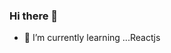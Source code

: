 ### Hi there 👋
- 🌱 I’m currently learning ...Reactjs
<object data="https://cdn.pixabay.com/photo/2016/08/16/10/18/dragon-1597583_960_720.png" type="image/svg+xml"></object>

<!--
**ryuk-jayant/ryuk-jayant** is a ✨ _special_ ✨ repository because its `README.md` (this file) appears on your GitHub profile.

Here are some ideas to get you started:

- 🔭 I’m currently working on ...
- 🌱 I’m currently learning ...
- 👯 I’m looking to collaborate on ...
- 🤔 I’m looking for help with ...
- 💬 Ask me about ...
- 📫 How to reach me: ...
- 😄 Pronouns: ...
- ⚡ Fun fact: ...
-->
